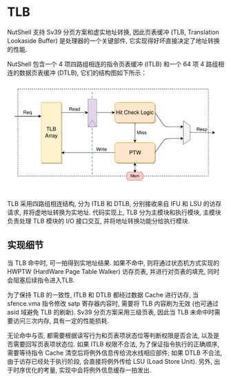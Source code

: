 # TLB

NutShell 支持 Sv39 分页方案和虚实地址转换, 因此页表缓冲 (TLB, Translation Lookaside Buffer) 是处理器的一个关键部件, 它实现得好坏直接决定了地址转换的性能. 

NutShell 包含一个 4 项四路组相连的指令页表缓冲 (ITLB) 和一个 64 项 4 路组相连的数据页表缓冲 (DTLB), 它们的结构图如下所示：

![](tlb.png)

TLB 采用四路组相连结构, 分为 ITLB 和 DTLB, 分别接收来自 IFU 和 LSU 的访存请求, 并将虚地址转换为实地址. 代码实现上, TLB 分为主模块和执行模块, 主模块负责处理 TLB 模块的 I/O 接口交互, 并将地址转换功能分给执行模块. 

## 实现细节

当 TLB 命中时, 可一拍得到实地址结果. 如果不命中, 则将通过状态机方式实现的 HWPTW (HardWare Page Table Walker) 访存页表, 并进行对页表的填充, 同时会阻塞后续指令进入TLB.

为了保持 TLB 的一致性, ITLB 和 DTLB 都经过数据 Cache 进行访存, 当 sfence.vma 指令修改 satp 寄存器内容时, 需要将 TLB 内容刷为无效 (也可通过 asid 域避免 TLB 的刷新). Sv39 分页方案采用三级页表, 因此当 TLB 未命中时需要访问三次内存, 具有一定的性能损耗. 

无论命中与否, 都需要根据读写行为和页表项状态位等判断权限是否合法, 以及是否需要回写页表项状态位. 如果 ITLB 权限不合法, 为了保证指令执行的正确顺序, 需要等待指令 Cache 清空后将例外信息传给流水线相应部件; 如果 DTLB 不合法, 由于访存已经处于执行阶段, 会直接将例外传给 LSU (Load Store Unit). 另外, 出于时序优化的考量, 实现中会将例外信息缓存一拍发出. 

